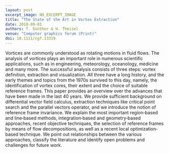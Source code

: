 ```yaml
---
layout: post
excerpt_image: NO_EXCERPT_IMAGE
title: "The State of the Art in Vortex Extraction"
date: 2018-09-01
authors: T. Günther & H. Theisel
venue: "Computer graphics forum (Print)"
doi: 10.1111/cgf.13319
---
```

Vortices are commonly understood as rotating motions in fluid flows. The analysis of vortices plays an important role in numerous scientific applications, such as in engineering, meteorology, oceanology, medicine and many more. The successful analysis consists of three steps: vortex definition, extraction and visualization. All three have a long history, and the early themes and topics from the 1970s survived to this day, namely, the identification of vortex cores, their extent and the choice of suitable reference frames. This paper provides an overview over the advances that have been made in the last 40 years. We provide sufficient background on differential vector field calculus, extraction techniques like critical point search and the parallel vectors operator, and we introduce the notion of reference frame invariance. We explain the most important region‐based and line‐based methods, integration‐based and geometry‐based approaches, recent objective techniques, the selection of reference frames by means of flow decompositions, as well as a recent local optimization‐based technique. We point out relationships between the various approaches, classify the literature and identify open problems and challenges for future work.
